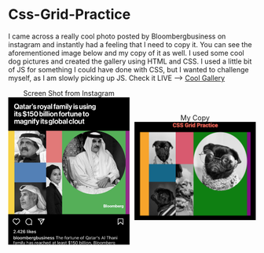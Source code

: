 # Css-Grid-Practice

 I came across a really cool photo posted by Bloombergbusiness on instagram and instantly had a feeling that I need to copy it. You can see the aforementioned image below and my copy of it as well. I used some cool dog pictures and created the gallery using HTML and CSS. I used a little bit of JS for something I could have done with CSS, but I wanted to challenge myself, as I am slowly picking up JS. Check it LIVE --> <a href="https://hamzaibrahimi.github.io/Css-Grid-Practice/">Cool Gallery</a>

<div style = 'display:flex; gap: 10px; align-items: center;'>
    <div>
    <div style = 'text-align:center'> Screen Shot from Instagram </div>
    <img src = 'result/IMG_6117.PNG' alt = 'Instagram Photo' style= 'width: 300px; height: 300px; object-fit:cover' >
    </div>
    <div>
    <div style = 'text-align:center'> My Copy </div>
    <img src = 'result/my-result.png' alt = 'Instagram Photo' style= 'width: 300px; height: 200px; object.fit: cover' >
    </div>
    
</div>